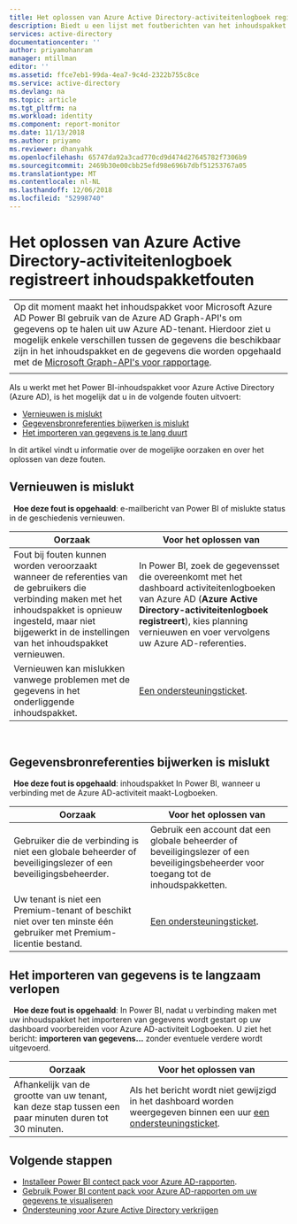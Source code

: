```yaml
---
title: Het oplossen van Azure Active Directory-activiteitenlogboek registreert inhoudspakketfouten | Microsoft Docs
description: Biedt u een lijst met foutberichten van het inhoudspakket van Azure Active Directory-activiteit en werk deze kunt oplossen.
services: active-directory
documentationcenter: ''
author: priyamohanram
manager: mtillman
editor: ''
ms.assetid: ffce7eb1-99da-4ea7-9c4d-2322b755c8ce
ms.service: active-directory
ms.devlang: na
ms.topic: article
ms.tgt_pltfrm: na
ms.workload: identity
ms.component: report-monitor
ms.date: 11/13/2018
ms.author: priyamo
ms.reviewer: dhanyahk
ms.openlocfilehash: 65747da92a3cad770cd9d474d27645782f7306b9
ms.sourcegitcommit: 2469b30e00cbb25efd98e696b7dbf51253767a05
ms.translationtype: MT
ms.contentlocale: nl-NL
ms.lasthandoff: 12/06/2018
ms.locfileid: "52998740"
---
```

# <a name="troubleshooting-azure-active-directory-activity-logs-content-pack-errors"></a>Het oplossen van Azure Active Directory-activiteitenlogboek registreert inhoudspakketfouten 

|  |
|--|
|Op dit moment maakt het inhoudspakket voor Microsoft Azure AD Power BI gebruik van de Azure AD Graph-API's om gegevens op te halen uit uw Azure AD-tenant. Hierdoor ziet u mogelijk enkele verschillen tussen de gegevens die beschikbaar zijn in het inhoudspakket en de gegevens die worden opgehaald met de [Microsoft Graph-API's voor rapportage](concept-reporting-api.md). |
|  |

Als u werkt met het Power BI-inhoudspakket voor Azure Active Directory (Azure AD), is het mogelijk dat u in de volgende fouten uitvoert: 

- [Vernieuwen is mislukt](troubleshoot-content-pack.md#refresh-failed) 
- [Gegevensbronreferenties bijwerken is mislukt](troubleshoot-content-pack.md#failed-to-update-data-source-credentials) 
- [Het importeren van gegevens is te lang duurt](troubleshoot-content-pack.md#importing-of-data-is-taking-too-long) 

In dit artikel vindt u informatie over de mogelijke oorzaken en over het oplossen van deze fouten.
 
## <a name="refresh-failed"></a>Vernieuwen is mislukt 
 
**Hoe deze fout is opgehaald**: e-mailbericht van Power BI of mislukte status in de geschiedenis vernieuwen. 


| Oorzaak | Voor het oplossen van |
| ---   | ---        |
| Fout bij fouten kunnen worden veroorzaakt wanneer de referenties van de gebruikers die verbinding maken met het inhoudspakket is opnieuw ingesteld, maar niet bijgewerkt in de instellingen van het inhoudspakket vernieuwen. | In Power BI, zoek de gegevensset die overeenkomt met het dashboard activiteitenlogboeken van Azure AD (**Azure Active Directory-activiteitenlogboek registreert**), kies planning vernieuwen en voer vervolgens uw Azure AD-referenties. |
| Vernieuwen kan mislukken vanwege problemen met de gegevens in het onderliggende inhoudspakket. | [Een ondersteuningsticket](../fundamentals/active-directory-troubleshooting-support-howto.md).|
 
 
## <a name="failed-to-update-data-source-credentials"></a>Gegevensbronreferenties bijwerken is mislukt 
 
**Hoe deze fout is opgehaald**: inhoudspakket In Power BI, wanneer u verbinding met de Azure AD-activiteit maakt-Logboeken. 

| Oorzaak | Voor het oplossen van |
| ---   | ---        |
| Gebruiker die de verbinding is niet een globale beheerder of beveiligingslezer of een beveiligingsbeheerder. | Gebruik een account dat een globale beheerder of beveiligingslezer of een beveiligingsbeheerder voor toegang tot de inhoudspakketten. |
| Uw tenant is niet een Premium-tenant of beschikt niet over ten minste één gebruiker met Premium-licentie bestand. | [Een ondersteuningsticket](../fundamentals/active-directory-troubleshooting-support-howto.md).|
 


## <a name="data-import-is-too-slow"></a>Het importeren van gegevens is te langzaam verlopen 
 
**Hoe deze fout is opgehaald**: In Power BI, nadat u verbinding maken met uw inhoudspakket het importeren van gegevens wordt gestart op uw dashboard voorbereiden voor Azure AD-activiteit Logboeken. U ziet het bericht: **importeren van gegevens...**  zonder eventuele verdere wordt uitgevoerd.  

| Oorzaak | Voor het oplossen van |
| ---   | ---        |
| Afhankelijk van de grootte van uw tenant, kan deze stap tussen een paar minuten duren tot 30 minuten. | Als het bericht wordt niet gewijzigd in het dashboard worden weergegeven binnen een uur [een ondersteuningsticket](../fundamentals/active-directory-troubleshooting-support-howto.md).|

## <a name="next-steps"></a>Volgende stappen

* [Installeer Power BI contect pack voor Azure AD-rapporten](quickstart-install-power-bi-content-pack.md).
* [Gebruik Power BI content pack voor Azure AD-rapporten om uw gegevens te visualiseren](howto-power-bi-content-pack.md)
* [Ondersteuning voor Azure Active Directory verkrijgen](../fundamentals/active-directory-troubleshooting-support-howto.md)
